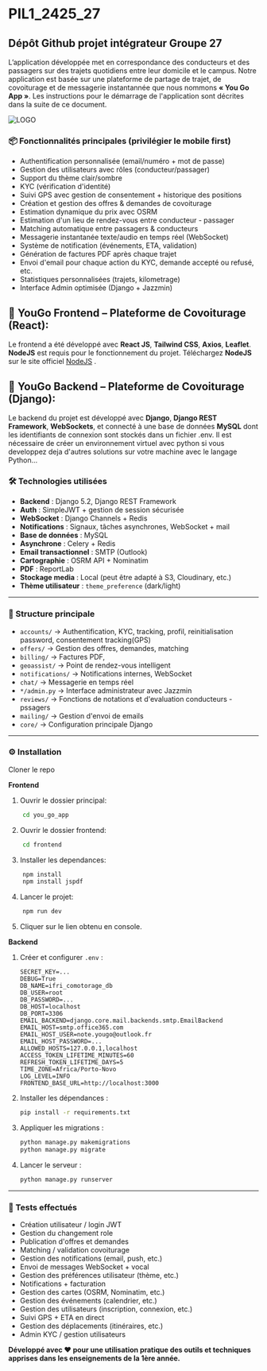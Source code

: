 # PIL1_2425_27
## Dépôt Github projet intégrateur Groupe 27
 L’application développée met en correspondance des conducteurs et des passagers sur des trajets quotidiens entre leur domicile et le campus. Notre application est basée sur une plateforme de partage de trajet, de covoiturage et de messagerie instantannée que nous nommons **« You Go App »**. Les instructions pour le démarrage de l'application sont décrites dans la suite de ce document.


![LOGO](/capture%20travaux/logo.jpeg)

 ### 📦 Fonctionnalités principales (privilégier le mobile first)

- Authentification personnalisée (email/numéro + mot de passe)
- Gestion des utilisateurs avec rôles (conducteur/passager)
- Support du thème clair/sombre
- KYC (vérification d'identité)
- Suivi GPS avec gestion de consentement + historique des positions
- Création et gestion des offres & demandes de covoiturage
- Estimation dynamique du prix avec OSRM 
- Estimation d'un lieu de rendez-vous entre conducteur - passager
- Matching automatique entre passagers & conducteurs
- Messagerie instantanée texte/audio en temps réel (WebSocket)
- Système de notification (événements, ETA, validation)
- Génération de factures PDF après chaque trajet
- Envoi d'email pour chaque action du KYC, demande accepté ou refusé, etc.
- Statistiques personnalisées (trajets, kilometrage)
- Interface Admin optimisée (Django + Jazzmin)

## 🚗 YouGo Frontend – Plateforme de Covoiturage (React): 
Le frontend a été développé avec **React JS**, **Tailwind CSS**, **Axios**, **Leaflet**. **NodeJS** est requis pour le fonctionnement du projet. Téléchargez **NodeJS** sur le site officiel [NodeJS](https://nodejs.org/en/download) .

## 🚗 YouGo Backend – Plateforme de Covoiturage (Django): 
Le backend du projet est développé avec **Django**, **Django REST Framework**, **WebSockets**, et connecté à une base de données **MySQL** dont les identifiants de connexion sont stockés dans un fichier .env. Il est nécessaire de créer un environnement virtuel avec python si vous developpez deja d'autres solutions sur votre machine avec le langage Python...

### 🛠 Technologies utilisées

- **Backend** : Django 5.2, Django REST Framework
- **Auth** : SimpleJWT + gestion de session sécurisée
- **WebSocket** : Django Channels + Redis
- **Notifications** : Signaux, tâches asynchrones, WebSocket + mail
- **Base de données** : MySQL
- **Asynchrone** : Celery + Redis
- **Email transactionnel** : SMTP (Outlook)
- **Cartographie** : OSRM API + Nominatim
- **PDF** : ReportLab
- **Stockage media** : Local (peut être adapté à S3, Cloudinary, etc.)
- **Thème utilisateur** : `theme_preference` (dark/light)

---

### 📁 Structure principale

- `accounts/` → Authentification, KYC, tracking, profil, reinitialisation password, consentement tracking(GPS)
- `offers/` → Gestion des offres, demandes, matching
- `billing/` → Factures PDF, 
- `geoassist/` → Point de rendez-vous intelligent 
- `notifications/` → Notifications internes, WebSocket
- `chat/` → Messagerie en temps réel
- `*/admin.py` → Interface administrateur avec Jazzmin
- `reviews/` → Fonctions de notations et d'evaluation conducteurs - pssagers
- `mailing/` → Gestion d'envoi de emails 
- `core/` → Configuration principale Django

---

### ⚙️ Installation

Cloner le repo

**Frontend**

1. Ouvrir le dossier principal:
```bash
    cd you_go_app
```
2. Ouvrir le dossier frontend:
```bash
    cd frontend
```
3. Installer les dependances:
```bash
    npm install
    npm install jspdf
```

4. Lancer le projet:
```bash
    npm run dev
```
5. Cliquer sur le lien obtenu en console.

**Backend**

1. Créer et configurer `.env` :
    ```env
    SECRET_KEY=...
    DEBUG=True
    DB_NAME=ifri_comotorage_db
    DB_USER=root
    DB_PASSWORD=...
    DB_HOST=localhost
    DB_PORT=3306
    EMAIL_BACKEND=django.core.mail.backends.smtp.EmailBackend
    EMAIL_HOST=smtp.office365.com
    EMAIL_HOST_USER=note.yougo@outlook.fr
    EMAIL_HOST_PASSWORD=...
    ALLOWED_HOSTS=127.0.0.1,localhost
    ACCESS_TOKEN_LIFETIME_MINUTES=60
    REFRESH_TOKEN_LIFETIME_DAYS=5
    TIME_ZONE=Africa/Porto-Novo
    LOG_LEVEL=INFO
    FRONTEND_BASE_URL=http://localhost:3000

    ```

2. Installer les dépendances :
    ```bash
    pip install -r requirements.txt
    ```

3. Appliquer les migrations :
    ```bash
    python manage.py makemigrations
    python manage.py migrate
    ```

4. Lancer le serveur :
    ```bash
    python manage.py runserver
    ```

---

### 🧪 Tests effectués

- Création utilisateur / login JWT
- Gestion du changement role 
- Publication d'offres et demandes
- Matching / validation covoiturage
- Gestion des notifications (email, push, etc.)
- Envoi de messages WebSocket + vocal
- Gestion des préférences utilisateur (thème, etc.)
- Notifications + facturation
- Gestion des cartes (OSRM, Nominatim, etc.)
- Gestion des événements (calendrier, etc.)
- Gestion des utilisateurs (inscription, connexion, etc.)
- Suivi GPS + ETA en direct
- Gestion des déplacements (itinéraires, etc.)
- Admin KYC / gestion utilisateurs


**Développé avec ❤️ pour une utilisation pratique des outils et techniques apprises dans les enseignements de la 1ère année.**
